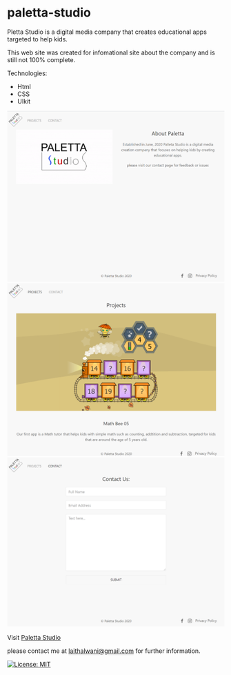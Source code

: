 # paletta-studio

Pletta Studio is a digital media company that creates educational apps targeted to help kids.

This web site was created for infomational site about the company and is still not 100% complete.

Technologies:
* Html
* CSS 
* UIkit

![Paletta](assets/images/paletta01.png)
![Paletta](assets/images/paletta02.png)
![Paletta](assets/images/paletta03.png)

Visit [Paletta Studio](http://www.paletta-studio.com)

please contact me at laithalwani@gmail.com for further information.

[![License: MIT](https://img.shields.io/badge/License-MIT-yellow.svg)](https://opensource.org/licenses/MIT)
